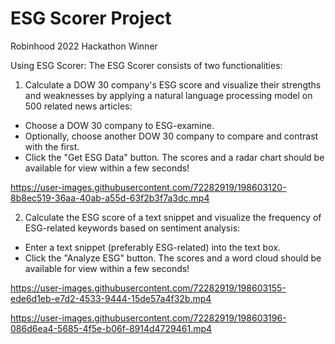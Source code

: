 # ESG Scorer Project
Robinhood 2022 Hackathon Winner


Using ESG Scorer:
The ESG Scorer consists of two functionalities:
1. Calculate a DOW 30 company's ESG score and visualize their strengths and weaknesses by applying a natural language processing model on 500 related news articles:
- Choose a DOW 30 company to ESG-examine.
- Optionally, choose another DOW 30 company to compare and contrast with the first.
- Click the "Get ESG Data" button. The scores and a radar chart should be available for view within a few seconds!

https://user-images.githubusercontent.com/72282919/198603120-8b8ec519-36aa-40ab-a55d-63f2b3f7a3dc.mp4



2. Calculate the ESG score of a text snippet and visualize the frequency of ESG-related keywords based on sentiment analysis:
- Enter a text snippet (preferably ESG-related) into the text box.
- Click the "Analyze ESG" button. The scores and a word cloud should be available for view within a few seconds!

https://user-images.githubusercontent.com/72282919/198603155-ede6d1eb-e7d2-4533-9444-15de57a4f32b.mp4


https://user-images.githubusercontent.com/72282919/198603196-086d6ea4-5685-4f5e-b06f-8914d4729461.mp4


